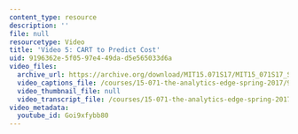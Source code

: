 ```yaml
---
content_type: resource
description: ''
file: null
resourcetype: Video
title: 'Video 5: CART to Predict Cost'
uid: 9196362e-5f05-97e4-49da-d5e565033d6a
video_files:
  archive_url: https://archive.org/download/MIT15.071S17/MIT15_071S17_Session_4.3.09_300k.mp4
  video_captions_file: /courses/15-071-the-analytics-edge-spring-2017/9470cad43f795911b9f55dc4c000ba3d_Goi9xfybb80.vtt
  video_thumbnail_file: null
  video_transcript_file: /courses/15-071-the-analytics-edge-spring-2017/ba0b929d75537070825a0577f0c677a5_Goi9xfybb80.pdf
video_metadata:
  youtube_id: Goi9xfybb80
---
```

